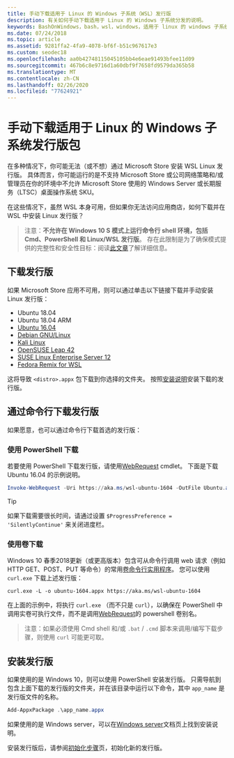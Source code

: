 ```yaml
---
title: 手动下载适用于 Linux 的 Windows 子系统（WSL）发行版
description: 有关如何手动下载适用于 Linux 的 Windows 子系统分发的说明。
keywords: BashOnWindows，bash，wsl，windows，适用于 linux 的 windows 子系统，WSL，windows 子系统，发行版，ubuntu，openSUSE，SLES，debian，kali
ms.date: 07/24/2018
ms.topic: article
ms.assetid: 9281ffa2-4fa9-4078-bf6f-b51c967617e3
ms.custom: seodec18
ms.openlocfilehash: aa0b42748115045105bb4e6eae91493bfee11d09
ms.sourcegitcommit: 467b6c8e9716d1a60dbf9f7658fd9579da365b58
ms.translationtype: MT
ms.contentlocale: zh-CN
ms.lasthandoff: 02/26/2020
ms.locfileid: "77624921"
---
```

# <a name="manually-download-windows-subsystem-for-linux-distro-packages"></a>手动下载适用于 Linux 的 Windows 子系统发行版包

在多种情况下，你可能无法（或不想）通过 Microsoft Store 安装 WSL Linux 发行版。 具体而言，你可能运行的是不支持 Microsoft Store 或公司网络策略和/或管理员在你的环境中不允许 Microsoft Store 使用的 Windows Server 或长期服务（LTSC）桌面操作系统 SKU。

在这些情况下，虽然 WSL 本身可用，但如果你无法访问应用商店，如何下载并在 WSL 中安装 Linux 发行版？

> 注意：**不允许在 Windows 10 S 模式上运行命令行 shell 环境，包括 Cmd、PowerShell 和 Linux/WSL 发行版**。 存在此限制是为了确保模式提供的完整性和安全性目标：阅读[此文章](https://blogs.msdn.microsoft.com/commandline/2017/05/18/will-linux-distros-run-on-windows-10-s/)了解详细信息。

## <a name="downloading-distros"></a>下载发行版

如果 Microsoft Store 应用不可用，则可以通过单击以下链接下载并手动安装 Linux 发行版：
<!-- * [Ubuntu 18.04](https://aka.ms/wsl-ubuntu-1804)
* [Ubuntu 18.04 ARM](https://aka.ms/wsl-ubuntu-1804-arm) -->
* Ubuntu 18.04
* Ubuntu 18.04 ARM
* [Ubuntu 16.04](https://aka.ms/wsl-ubuntu-1604)
* [Debian GNU/Linux](https://aka.ms/wsl-debian-gnulinux)
* [Kali Linux](https://aka.ms/wsl-kali-linux-new)
* [OpenSUSE Leap 42](https://aka.ms/wsl-opensuse-42)
* [SUSE Linux Enterprise Server 12](https://aka.ms/wsl-sles-12)
* [Fedora Remix for WSL](https://github.com/WhitewaterFoundry/WSLFedoraRemix/releases/)

这将导致 `<distro>.appx` 包下载到你选择的文件夹。 按照[安装说明](#installing-your-distro)安装下载的发行版。

## <a name="downloading-distros-via-the-command-line"></a>通过命令行下载发行版
如果愿意，也可以通过命令行下载首选的发行版：

 ### <a name="download-using-powershell"></a>使用 PowerShell 下载
 若要使用 PowerShell 下载发行版，请使用[WebRequest](https://msdn.microsoft.com/powershell/reference/5.1/microsoft.powershell.utility/invoke-webrequest) cmdlet。 下面是下载 Ubuntu 16.04 的示例说明。

```powershell
Invoke-WebRequest -Uri https://aka.ms/wsl-ubuntu-1604 -OutFile Ubuntu.appx -UseBasicParsing
```

> [!TIP]
> 如果下载需要很长时间，请通过设置 `$ProgressPreference = 'SilentlyContinue'` 来关闭进度栏。

### <a name="download-using-curl"></a>使用卷下载
Windows 10 春季2018更新（或更高版本）包含可从命令行调用 web 请求（例如 HTTP GET、POST、PUT 等命令）的常用[卷命令行实用程序](https://curl.haxx.se/)。 您可以使用 `curl.exe` 下载上述发行版：

```console
curl.exe -L -o ubuntu-1604.appx https://aka.ms/wsl-ubuntu-1604
```

在上面的示例中，将执行 `curl.exe` （而不只是 `curl`），以确保在 PowerShell 中调用实卷可执行文件，而不是调用[WebRequest](https://docs.microsoft.com/en-us/powershell/module/microsoft.powershell.utility/invoke-webrequest?view=powershell-6)的 powershell 卷别名。

> 注意：如果必须使用 Cmd shell 和/或 `.bat` / `.cmd` 脚本来调用/编写下载步骤，则使用 `curl` 可能更可取。

## <a name="installing-your-distro"></a>安装发行版
如果使用的是 Windows 10，则可以使用 PowerShell 安装发行版。 只需导航到包含上面下载的发行版的文件夹，并在该目录中运行以下命令，其中 `app_name` 是发行版文件的名称。  
```Powershell
Add-AppxPackage .\app_name.appx
```

如果使用的是 Windows server，可以在[Windows server](install-on-server.md)文档页上找到安装说明。

安装发行版后，请参阅[初始化步骤](initialize-distro.md)页，初始化新的发行版。
